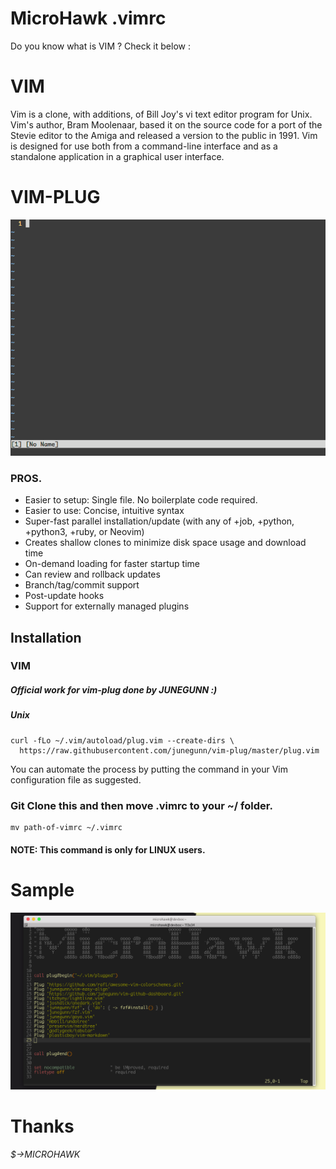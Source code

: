 # MicroHawk .vimrc
Do you know what is VIM ?
Check it below :
# VIM
Vim is a clone, with additions, of Bill Joy's vi text editor program for Unix. Vim's author, Bram Moolenaar, based it on the source code for a port of the Stevie editor to the Amiga and released a version to the public in 1991. Vim is designed for use both from a command-line interface and as a standalone application in a graphical user interface.

# VIM-PLUG
![](installer.gif)
 ### PROS.

  *  Easier to setup: Single file. No boilerplate code required.
  *  Easier to use: Concise, intuitive syntax
  *  Super-fast parallel installation/update (with any of +job, +python, +python3, +ruby, or Neovim)
  *  Creates shallow clones to minimize disk space usage and download time
  *  On-demand loading for faster startup time
  *  Can review and rollback updates
  *  Branch/tag/commit support
  *  Post-update hooks
  *  Support for externally managed plugins

## Installation
### VIM
  ##### Official work for vim-plug done by JUNEGUNN :)
 ##### Unix
    curl -fLo ~/.vim/autoload/plug.vim --create-dirs \
      https://raw.githubusercontent.com/junegunn/vim-plug/master/plug.vim
    
You can automate the process by putting the command in your Vim configuration file as suggested.

### Git Clone this and then move .vimrc to your ~/ folder.  
    mv path-of-vimrc ~/.vimrc

#### NOTE: This command is only for LINUX users.

# Sample
![Screenshot VIM](vim_img.png)

# Thanks
   ###### $->MICROHAWK
        

